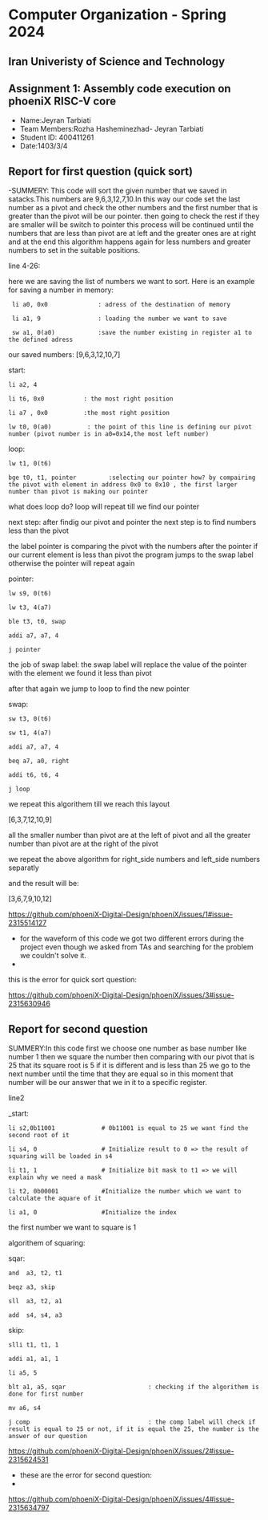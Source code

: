 Computer Organization - Spring 2024
==============================================================
## Iran Univeristy of Science and Technology
## Assignment 1: Assembly code execution on phoeniX RISC-V core

- Name:Jeyran Tarbiati
- Team Members:Rozha Hasheminezhad- Jeyran Tarbiati
- Student ID: 400411261
- Date:1403/3/4

## Report for first question (quick sort)

-SUMMERY: This code will sort the given number that we saved in satacks.This numbers are 9,6,3,12,7,10.In this way our code set the last number as a pivot and check the other numbers and the first number that is greater than the pivot will be our pointer. then going to check the rest if they are smaller will be switch to pointer this process will be continued until the numbers that are less than pivot are at left and the greater ones are at right and at the end this algorithm happens again for less numbers and greater numbers to set in the suitable positions.

line 4-26:

 here we are saving the list of numbers we want to sort. Here is an example for saving a number in memory:
 
     li a0, 0x0              : adress of the destination of memory

     li a1, 9                : loading the number we want to save

     sw a1, 0(a0)            :save the number existing in register a1 to the defined adress

our saved numbers: [9,6,3,12,10,7]

start:

    li a2, 4
    
    li t6, 0x0           : the most right position
    
    li a7 , 0x0          :the most right position
    
    lw t0, 0(a0)          : the point of this line is defining our pivot number (pivot number is in a0=0x14,the most left number)

loop:

    lw t1, 0(t6)
    
    bge t0, t1, pointer         :selecting our pointer how? by compairing the pivot with element in address 0x0 to 0x10 , the first larger number than pivot is making our pointer
    
what does loop do? loop will repeat till we find our pointer

next step: after findig our pivot and pointer the next step is to find numbers less than the pivot

the label pointer is comparing the pivot with the numbers after the pointer if our current element is less than pivot the program jumps to the swap label otherwise the pointer will repeat again

pointer:

    lw s9, 0(t6) 
    
    lw t3, 4(a7)
    
    ble t3, t0, swap 
    
    addi a7, a7, 4
    
    j pointer
    
the job of swap label: the swap label will replace the value of the pointer with the element we found it less than pivot

after that again we jump to loop to find the new pointer

swap:

    sw t3, 0(t6) 
    
    sw t1, 4(a7)
    
    addi a7, a7, 4
    
    beq a7, a0, right
    
    addi t6, t6, 4
    
    j loop
    
we repeat this algorithem till we reach this layout

[6,3,7,12,10,9]

all the smaller number than pivot are at the left of pivot and all the greater number than pivot are at the right of the pivot 

we repeat the above algorithm for right_side numbers and left_side numbers separatly 

and the result will be:

[3,6,7,9,10,12]

https://github.com/phoeniX-Digital-Design/phoeniX/issues/1#issue-2315514127

- for the waveform of this code we got two different errors during the project even though we asked from TAs and searching for the problem we couldn't solve it.
- 
this is the error for quick sort question:

https://github.com/phoeniX-Digital-Design/phoeniX/issues/3#issue-2315630946

## Report for second question

SUMMERY:In this code first we choose one number as base number like number 1 then we square the number then comparing with our pivot that is 25 that its square root is 5 if it is different and is less 
than 25 we go to the next number until the time that they are equal so in this moment that number will be our answer that we in it to a specific register.

line2

 _start: 
 
    li s2,0b11001             # 0b11001 is equal to 25 we want find the second root of it

    li s4, 0                  # Initialize result to 0 => the result of squaring will be loaded in s4
  
    li t1, 1                  # Initialize bit mask to t1 => we will explain why we need a mask 
    
    li t2, 0b00001            #Initialize the number which we want to calculate the aquare of it 
    
    li a1, 0                  #Initialize the index
      
the first number we want to square is 1 

algorithem of squaring:

sqar:

    and  a3, t2, t1 
    
    beqz a3, skip
    
    sll  a3, t2, a1 
    
    add  s4, s4, a3
    

skip:

    slli t1, t1, 1
    
    addi a1, a1, 1
    
    li a5, 5
    
    blt a1, a5, sqar                       : checking if the algorithem is done for first number  
    
    mv a6, s4
    
    j comp                                 : the comp label will check if result is equal to 25 or not, if it is equal the 25, the number is the answer of our question
https://github.com/phoeniX-Digital-Design/phoeniX/issues/2#issue-2315624531

- these are the error for second question:
- 
https://github.com/phoeniX-Digital-Design/phoeniX/issues/4#issue-2315634797
